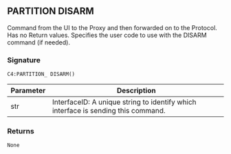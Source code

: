 ## PARTITION DISARM

Command from the UI to the Proxy and then forwarded on to the Protocol. Has no Return values. Specifies the user code to use with the DISARM command (if needed).


### Signature

`C4:PARTITION_ DISARM()`


| Parameter | Description |
| --- | --- |
| str | InterfaceID: A unique string to identify which interface is sending this command. |


### Returns

`None`



